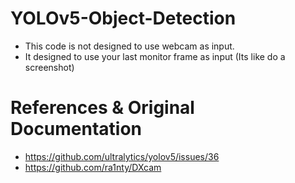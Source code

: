 # YOLOv5-Object-Detection
  - This code is not designed to use webcam as input. 
  - It designed to use your last monitor frame as input (Its like do a screenshot)

# References & Original Documentation
  - https://github.com/ultralytics/yolov5/issues/36
  - https://github.com/ra1nty/DXcam
